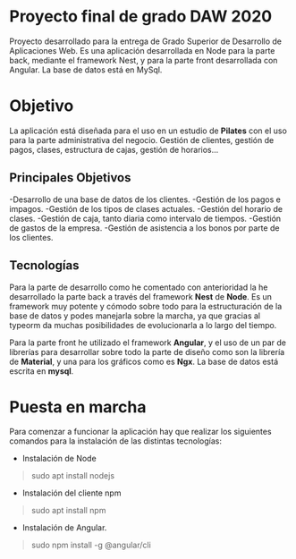 # Proyecto final de grado DAW 2020

Proyecto desarrollado para la entrega de Grado Superior de Desarrollo de Aplicaciones Web. 
Es una aplicación desarrollada en Node para la parte back, mediante el framework Nest, y para la parte front desarrollada con Angular. 
La base de datos está en MySql. 

# Objetivo

La aplicación está diseñada para el uso en un estudio de **Pilates** con el uso para la parte administrativa del negocio. Gestión de clientes, gestión de pagos, clases, estructura de cajas, gestión de horarios... 

## Principales Objetivos

-Desarrollo de una base de datos de los clientes.
-Gestión de los pagos e impagos.
-Gestión de los tipos de clases actuales.
-Gestión del horario de clases.
-Gestión de caja, tanto diaria como intervalo de tiempos.
-Gestión de gastos de la empresa.
-Gestión de asistencia a los bonos por parte de los clientes.

## Tecnologías

Para la parte de desarrollo como he comentado con anterioridad la he desarrollado la parte back a través del framework **Nest**  de **Node**. Es un framework muy potente y cómodo sobre todo para la estructuración de la base de datos y podes manejarla sobre la marcha, ya que gracias al typeorm da muchas posibilidades de evolucionarla a lo largo del tiempo.

Para la parte front he utilizado el framework  **Angular**, y el uso de un par de librerías para desarrollar sobre todo la parte de diseño como son la librería de **Material**, y una para los gráficos como es **Ngx**.
La base de datos está escrita en **mysql**.

# Puesta en marcha

Para comenzar a funcionar la aplicación hay que realizar los siguientes comandos para la instalación de las distintas tecnologías:
- Instalación de Node
>sudo apt install nodejs

- Instalación del cliente npm
>sudo apt install npm

- Instalación de Angular.
>sudo npm install -g @angular/cli
